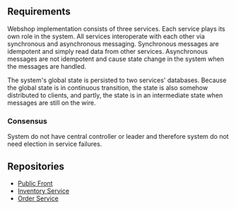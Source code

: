 

## Requirements

Webshop implementation consists of three services. Each service plays its own role in the system. All services interoperate with each other via synchronous and asynchronous messaging. Synchronous messages are idempotent and simply read data from other services. Asynchronous messages are not idempotent and cause state change in the system when the messages are handled.

The system's global state is persisted to two services' databases. Because the global state is in continuous transition, the state is also somehow distributed to clients, and partly, the state is in an intermediate state when messages are still on the wire. 

### Consensus

System do not have central controller or leader and therefore system do not need election in service failures.


## Repositories

* [Public Front](https://github.com/bendah123/Public_Front)
* [Inventory Service](https://github.com/kallepaa/ds-inventory)
* [Order Service](https://github.com/Kanzaaaa/ORDER-DS)